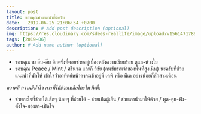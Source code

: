 ```yaml
---
layout: post
title: ขอบคุณคำแนะนำที่ดีครับ
date:   2019-06-25 21:06:54 +0700
description: # Add post description (optional)
img: https://res.cloudinary.com/sdees-reallife/image/upload/v1561471789/IMG_25620625_182029.jpg # Add image post (optional)
tags: [2019-06]
author: # Add name author (optional)
---
```

- ขอบคุณกบ อ๊บ-อ๊บ อีกครั้งที่คอยช่วยอยู่เบื้องหลังความเรียบร้อย ดูแล-ห่วงใย
- ขอบคุณ Peace / Mint / ศรีนวล และก็ วิชัย (คนขับรถเจ้าของพื้นที่สูงเนิน) นะครับที่ช่วยแนะนำที่พักให้ เข้าใจว่าอาทิตย์หน้าคงจะเข้าอยู่ที่ เคพี หรือ พีเค อย่างน้อยก็สักสามเดือน

<i class="fa fa-child" style="color:plum"></i>

*ความดี ความมีน้ำใจ การที่ได้ช่วยเหลือใครในวันนี้*:
- ช่วยอะไรที่ช่วยได้เล็กๆ น้อยๆ ที่ช่วยได้ - ช่วยเปิดตู้เย็น / ช่วยเอาน้ำมาให้ด้วย / พูด-คุย-ฟัง-ตั้งใจ-มองตา-เปิดใจ
